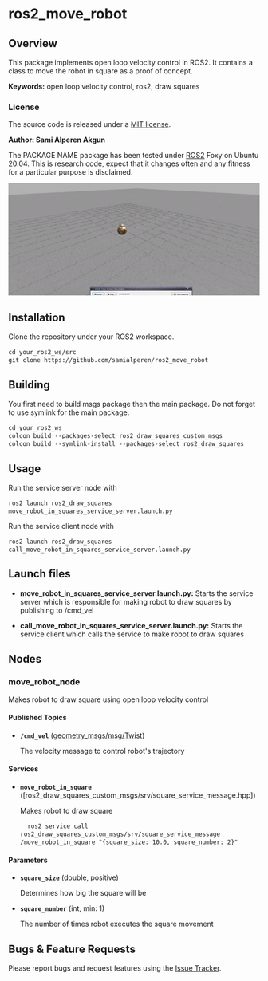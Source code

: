 # ros2_move_robot

## Overview

This package implements open loop velocity control in ROS2. It contains a class to move the robot in square as a proof of concept.

**Keywords:** open loop velocity control, ros2, draw squares

### License

The source code is released under a [MIT license](/LICENSE).

**Author: Sami Alperen Akgun**

The PACKAGE NAME package has been tested under [ROS2] Foxy on Ubuntu 20.04.
This is research code, expect that it changes often and any fitness for a particular purpose is disclaimed.


![ROS2 Drawing squares](doc/draw-square.gif)


## Installation

Clone the repository under your ROS2 workspace. 

    cd your_ros2_ws/src
    git clone https://github.com/samialperen/ros2_move_robot
    

## Building

You first need to build msgs package then the main package. Do not forget to use symlink for the main package.

	cd your_ros2_ws
	colcon build --packages-select ros2_draw_squares_custom_msgs
	colcon build --symlink-install --packages-select ros2_draw_squares

## Usage

Run the service server node with

	ros2 launch ros2_draw_squares move_robot_in_squares_service_server.launch.py

Run the service client node with

	ros2 launch ros2_draw_squares call_move_robot_in_squares_service_server.launch.py


## Launch files

* **move_robot_in_squares_service_server.launch.py:** Starts the service server which is responsible for making robot to draw squares by publishing to /cmd_vel

* **call_move_robot_in_squares_service_server.launch.py:** Starts the service client which calls the service to make robot to draw squares

## Nodes

### move_robot_node

Makes robot to draw square using open loop velocity control


#### Published Topics

* **`/cmd_vel`** ([geometry_msgs/msg/Twist])

	The velocity message to control robot's trajectory


#### Services

* **`move_robot_in_square`** ([ros2_draw_squares_custom_msgs/srv/square_service_message.hpp])

	Makes robot to draw square

		ros2 service call ros2_draw_squares_custom_msgs/srv/square_service_message /move_robot_in_square "{square_size: 10.0, square_number: 2}"


#### Parameters

* **`square_size`** (double, positive)

	Determines how big the square will be

* **`square_number`** (int, min: 1)

	The number of times robot executes the square movement



## Bugs & Feature Requests

Please report bugs and request features using the [Issue Tracker](https://github.com/samialperen/ros2_move_robot/issues).

[geometry_msgs/msg/Twist]: (https://docs.ros2.org/foxy/api/geometry_msgs/msg/Twist.html)
[ROS2]: https://docs.ros.org/en/foxy/index.html
